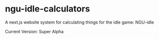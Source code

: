 # ngu-idle-calculators
A next.js website system for calculating things for the idle game: NGU-idle

Current Version: Super Alpha
